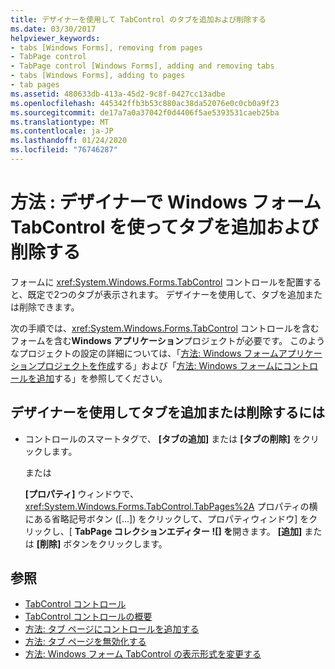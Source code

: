 ```yaml
---
title: デザイナーを使用して TabControl のタブを追加および削除する
ms.date: 03/30/2017
helpviewer_keywords:
- tabs [Windows Forms], removing from pages
- TabPage control
- TabPage control [Windows Forms], adding and removing tabs
- tabs [Windows Forms], adding to pages
- tab pages
ms.assetid: 480633db-413a-45d2-9c8f-0427cc13adbe
ms.openlocfilehash: 445342ffb3b53c880ac38da52076e0c0cb0a9f23
ms.sourcegitcommit: de17a7a0a37042f0d4406f5ae5393531caeb25ba
ms.translationtype: MT
ms.contentlocale: ja-JP
ms.lasthandoff: 01/24/2020
ms.locfileid: "76746287"
---
```

# <a name="how-to-add-and-remove-tabs-with-the-windows-forms-tabcontrol-using-the-designer"></a>方法 : デザイナーで Windows フォーム TabControl を使ってタブを追加および削除する
フォームに <xref:System.Windows.Forms.TabControl> コントロールを配置すると、既定で2つのタブが表示されます。 デザイナーを使用して、タブを追加または削除できます。

 次の手順では、<xref:System.Windows.Forms.TabControl> コントロールを含むフォームを含む**Windows アプリケーション**プロジェクトが必要です。 このようなプロジェクトの設定の詳細については、「[方法: Windows フォームアプリケーションプロジェクトを作成](/visualstudio/ide/step-1-create-a-windows-forms-application-project)する」および「[方法: Windows フォームにコントロールを追加](how-to-add-controls-to-windows-forms.md)する」を参照してください。

## <a name="to-add-or-remove-a-tab-using-the-designer"></a>デザイナーを使用してタブを追加または削除するには

- コントロールのスマートタグで、 **[タブの追加]** または **[タブの削除]** をクリックします。

     または

     **[プロパティ]** ウィンドウで、<xref:System.Windows.Forms.TabControl.TabPages%2A> プロパティの横にある省略記号ボタン ([...]) をクリックして、[](./media/visual-studio-ellipsis-button.png)プロパティウィンドウ] をクリックし、[ **TabPage コレクションエディター** **![] を**開きます。 **[追加]** または **[削除]** ボタンをクリックします。

## <a name="see-also"></a>参照

- [TabControl コントロール](tabcontrol-control-windows-forms.md)
- [TabControl コントロールの概要](tabcontrol-control-overview-windows-forms.md)
- [方法: タブ ページにコントロールを追加する](how-to-add-a-control-to-a-tab-page.md)
- [方法: タブ ページを無効化する](how-to-disable-tab-pages.md)
- [方法: Windows フォーム TabControl の表示形式を変更する](how-to-change-the-appearance-of-the-windows-forms-tabcontrol.md)
